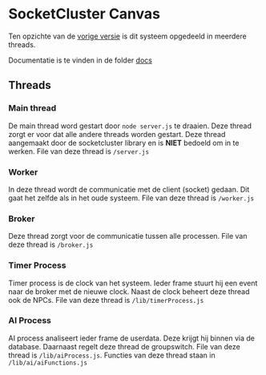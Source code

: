SocketCluster Canvas
======

Ten opzichte van de [vorige versie](https://github.com/thinkinginsound/THIS-canvas) is dit systeem opgedeeld in meerdere threads.

Documentatie is te vinden in de folder [docs](https://github.com/thinkinginsound/Canvas2/tree/feature/docs/docs/server)

## Threads
### Main thread
De main thread word gestart door ```node server.js``` te draaien. Deze thread zorgt er voor dat alle andere threads worden gestart. Deze thread aangemaakt door de socketcluster library en is **NIET** bedoeld om in te werken.
File van deze thread is `/server.js`

### Worker
In deze thread wordt de communicatie met de client (socket) gedaan. Dit gaat het zelfde als in het oude systeem.
File van deze thread is `/worker.js`

### Broker
Deze thread zorgt voor de communicatie tussen alle processen.
File van deze thread is `/broker.js`

### Timer Process
Timer process is de clock van het systeem. Ieder frame stuurt hij een event naar de broker met de nieuwe clock. Naast de clock beheert deze thread ook de NPCs.
File van deze thread is `/lib/timerProcess.js`

### AI Process
AI process analiseert ieder frame de userdata. Deze krijgt hij binnen via de database. Daarnaast regelt deze thread de groupswitch.
File van deze thread is `/lib/aiProcess.js`. Functies van deze thread staan in `/lib/ai/aiFunctions.js`
